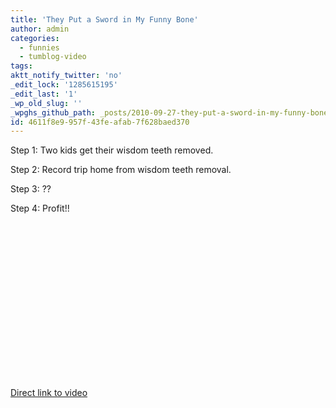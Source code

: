 ```yaml
---
title: 'They Put a Sword in My Funny Bone'
author: admin
categories:
  - funnies
  - tumblog-video
tags: 
aktt_notify_twitter: 'no'
_edit_lock: '1285615195'
_edit_last: '1'
_wp_old_slug: ''
_wpghs_github_path: _posts/2010-09-27-they-put-a-sword-in-my-funny-bone.md
id: 4611f8e9-957f-43fe-afab-7f628baed370
---
```

<p>Step 1: Two kids get their wisdom teeth removed.</p>
<p>Step 2:  Record trip home from wisdom teeth removal.</p>
<p>Step 3: ??</p>
<p>Step 4: Profit!!</p>
<p><object width="400" height="250"><param name="movie" value="http://www.youtube.com/v/Ig-pZ4OyidY?fs=1&amp;hl=en_US&amp;rel=0"></param><param name="allowFullScreen" value="true"></param><param name="allowscriptaccess" value="always"></param><embed src="http://www.youtube.com/v/Ig-pZ4OyidY?fs=1&amp;hl=en_US&amp;rel=0" type="application/x-shockwave-flash" allowscriptaccess="always" allowfullscreen="true" width="400" height="250"></embed></object></p>
<p><a href="http://www.youtube.com/watch?v=Ig-pZ4OyidY">Direct link to video</a></p>
